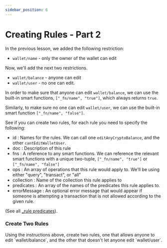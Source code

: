 ```yaml
---
sidebar_position: 6
---
```


# Creating Rules - Part 2

In the previous lesson, we added the following restriction:

- `wallet/name` - only the owner of the wallet can edit

Now, we'll add the next two restrictions.

- `wallet/balance` - anyone can edit
- `wallet/user` - no one can edit.

In order to make sure that anyone can edit `wallet/balance`, we can use the built-in smart functions, `["_fn/name", "true"]`, which always returns `true`.

Similarly, to make sure no one can edit `wallet/user`, we can use the built-in smart function `["_fn/name", "false"]`.

See if you can create two rules, for each rule you need to specify the following:

- id : Names for the rules. We can call one `editAnyCryptoBalance`, and the other `cantEditWalletUser`.
- doc : Description of this rule
- fns : A reference to any smart functions. We can reference the relevant smart functions with a unique two-tuple, `["_fn/name", "true"]` or `["_fn/name", "false"]`
- ops : An array of operations that this rule would apply to. We'll be using either "query", "transact", or "all"
- collection : Name of the collection this rule applies to
- predicates : An array of the names of the predicates this rule applies to.
- errorMessage : An optional error message that would appear if someone is attempting a transaction that is not allowed according to the given rule.

(See all [_rule predicates](/concepts/infrastructure/system_collections.md#_rule)).

<div class="challenge">
<h3>Create Two Rules</h3>
<p>Using the instructions above, create two rules, one that allows anyone to edit `wallet/balance`, and the other that doesn't let anyone edit `wallet/user`.</p>
</div>
<br/>
<br/>
